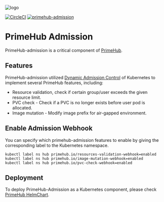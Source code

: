 ![logo](https://github.com/InfuseAI/primehub/raw/master/docs/media/logo.png?raw=true "PrimeHub")

[![CircleCI](https://circleci.com/gh/InfuseAI/primehub-admission.svg?style=svg)](https://circleci.com/gh/InfuseAI/primehub-admission)
[![primehub-admission](https://img.shields.io/docker/pulls/infuseai/primehub-admission?label=docker%20pulls)](https://hub.docker.com/r/infuseai/primehub-admission)

# PrimeHub Admission

PrimeHub-admission is a critical component of [PrimeHub](https://github.com/infuseai/primehub).

## Features

PrimeHub-admission utilized [Dynamic Admission Control](https://kubernetes.io/docs/reference/access-authn-authz/extensible-admission-controllers/) of Kubernetes to implement several PrimeHub features, including:
- Resource validation, check if certain group/user exceeds the given resource limit.
- PVC check - Check if a PVC is no longer exists before user pod is allocated.
- Image mutation - Modify image prefix for air-gapped environment.

## Enable Admission Webhook

You can specify which primehub-admission features to enable by giving the corresponding label to the Kubernetes namespace.

```
kubectl label ns hub primehub.io/resources-validation-webhook=enabled
kubectl label ns hub primehub.io/image-mutation-webhook=enabled
kubectl label ns hub primehub.io/pvc-check-webhook=enabled
```

## Deployment

To deploy PrimeHub-Admission as a Kubernetes component, please check [PrimeHub HelmChart](https://github.com/InfuseAI/primehub/tree/master/chart/templates/admission).
